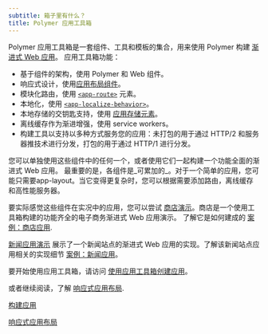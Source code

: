 ```yaml
---
subtitle: 箱子里有什么？
title: Polymer 应用工具箱
---
```


Polymer 应用工具箱是一套组件、工具和模板的集合，用来使用 Polymer 构建
[渐进式 Web 应用](https://developers.google.com/web/progressive-web-apps)。
应用工具箱功能：

-   基于组件的架构，使用 Polymer 和 Web 组件。
-   响应式设计，使用[应用布局组件](https://elements.polymer-project.org/elements/app-layout)。
-   模块化路由，使用
    [`<app-route>`](https://elements.polymer-project.org/elements/app-route) 元素。
-   本地化，使用
    [`<app-localize-behavior>`](https://elements.polymer-project.org/elements/app-localize-behavior)。
-   本地存储的交钥匙支持，使用
    [应用存储元素](https://elements.polymer-project.org/elements/app-storage)。
-   离线缓存作为渐进增强，使用 service workers。
-   构建工具以支持以多种方式服务您的应用：未打包的用于通过 HTTP/2 和服务器推技术进行分发，打包的用于通过 HTTP/1 进行分发。

您可以单独使用这些组件中的任何一个，或者使用它们一起构建一个功能全面的渐进式 Web 应用。
最重要的是，各组件是_可累加的_。对于一个简单的应用，您可能只需要app-layout。当它变得更复杂时，您可以根据需要添加路由，离线缓存和高性能服务器。

要实际感觉这些组件在实况中的应用，您可以尝试
[商店演示](https://shop.polymer-project.org/)。商店是一个使用工具箱构建的功能齐全的电子商务渐进式 Web 应用演示。
了解它是如何建成的 [案例：商店应用](case-study).

[新闻应用演示](https://news.polymer-project.org) 展示了一个新闻站点的渐进式 Web 应用的实现。了解该新闻站点应用相关的实现细节 [案例：新闻应用](news-case-study)。

要开始使用应用工具箱，请访问 [使用应用工具箱创建应用](/1.0/start/toolbox/set-up)。

或者继续阅读，了解 [响应式应用布局](app-layout).

<a href="/1.0/start/toolbox/set-up" class="blue-button">构建应用
</a>

<a href="app-layout" class="blue-button">响应式应用布局
</a>
